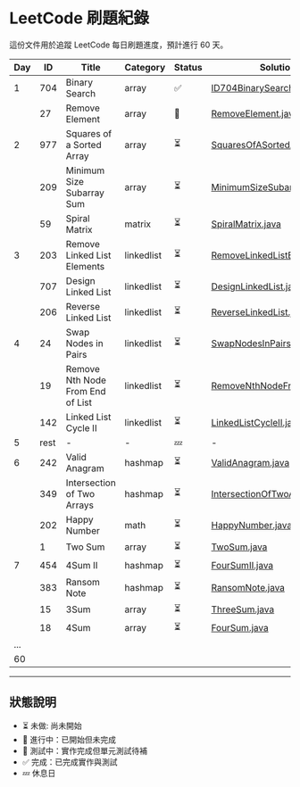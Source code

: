 # LeetCode 刷題紀錄

這份文件用於追蹤 LeetCode 每日刷題進度，預計進行 60 天。

| Day | ID   | Title                            | Category   | Status | Solution Link                                                                                    | LeetCode                                                              | Article                                | Notes | 
|-----|------|----------------------------------|------------|--------|--------------------------------------------------------------------------------------------------|-----------------------------------------------------------------------|----------------------------------------|-------|
| 1   | 704  | Binary Search                    | array      | ✅      | [ID704BinarySearch.java](../src/main/java/io/github/monty/leetcode/array/ID704BinarySearch.java) | [🔗](https://leetcode.com/problems/binary-search/)                    | [🔗](../doc/daily/day01-2025-04-18.md) |       | 
|     | 27   | Remove Element                   | array      | 🚧     | [RemoveElement.java]()                                                                           | [🔗](https://leetcode.com/problems/remove-element/)                   |                                        |       | 
| 2   | 977  | Squares of a Sorted Array        | array      | ⏳      | [SquaresOfASortedArray.java]()                                                                   | [🔗](https://leetcode.com/problems/squares-of-a-sorted-array/)        |                                        |       |       
|     | 209  | Minimum Size Subarray Sum        | array      | ⏳      | [MinimumSizeSubarraySum.java]()                                                                  | [🔗](https://leetcode.com/problems/minimum-size-subarray-sum/)        |                                        |       |       
|     | 59   | Spiral Matrix                    | matrix     | ⏳      | [SpiralMatrix.java]()                                                                            | [🔗](https://leetcode.com/problems/spiral-matrix/)                    |                                        |       |       
| 3   | 203  | Remove Linked List Elements      | linkedlist | ⏳      | [RemoveLinkedListElements.java]()                                                                | [🔗](https://leetcode.com/problems/remove-linked-list-elements/)      |                                        |       |       
|     | 707  | Design Linked List               | linkedlist | ⏳      | [DesignLinkedList.java]()                                                                        | [🔗](https://leetcode.com/problems/design-linked-list/)               |                                        |       |       
|     | 206  | Reverse Linked List              | linkedlist | ⏳      | [ReverseLinkedList.java]()                                                                       | [🔗](https://leetcode.com/problems/reverse-linked-list/)              |                                        |       |       
| 4   | 24   | Swap Nodes in Pairs              | linkedlist | ⏳      | [SwapNodesInPairs.java]()                                                                        | [🔗](https://leetcode.com/problems/swap-nodes-in-pairs/)              |                                        |       |       
|     | 19   | Remove Nth Node From End of List | linkedlist | ⏳      | [RemoveNthNodeFromEndOfList.java]()                                                              | [🔗](https://leetcode.com/problems/remove-nth-node-from-end-of-list/) |                                        |       |       
|     | 142  | Linked List Cycle II             | linkedlist | ⏳      | [LinkedListCycleII.java]()                                                                       | [🔗](https://leetcode.com/problems/linked-list-cycle-ii/)             |                                        |       |       
| 5   | rest | -                                | -          | 💤     | -                                                                                                | -                                                                     | -                                      | -     |       
| 6   | 242  | Valid Anagram                    | hashmap    | ⏳      | [ValidAnagram.java]()                                                                            | [🔗](https://leetcode.com/problems/valid-anagram/)                    |                                        |       |       
|     | 349  | Intersection of Two Arrays       | hashmap    | ⏳      | [IntersectionOfTwoArrays.java]()                                                                 | [🔗](https://leetcode.com/problems/intersection-of-two-arrays/)       |                                        |       |       
|     | 202  | Happy Number                     | math       | ⏳      | [HappyNumber.java]()                                                                             | [🔗](https://leetcode.com/problems/happy-number/)                     |                                        |       |       
|     | 1    | Two Sum                          | array      | ⏳      | [TwoSum.java]()                                                                                  | [🔗](https://leetcode.com/problems/two-sum/)                          |                                        |       |       
| 7   | 454  | 4Sum II                          | hashmap    | ⏳      | [FourSumII.java]()                                                                               | [🔗](https://leetcode.com/problems/4sum-ii/)                          |                                        |       |       
|     | 383  | Ransom Note                      | hashmap    | ⏳      | [RansomNote.java]()                                                                              | [🔗](https://leetcode.com/problems/ransom-note/)                      |                                        |       |       
|     | 15   | 3Sum                             | array      | ⏳      | [ThreeSum.java]()                                                                                | [🔗](https://leetcode.com/problems/3sum/)                             |                                        |       |       
|     | 18   | 4Sum                             | array      | ⏳      | [FourSum.java]()                                                                                 | [🔗](https://leetcode.com/problems/4sum/)                             |                                        |       |
| ... |      |                                  |            |        |                                                                                                  |                                                                       |                                        |       |       
| 60  |      |                                  |            |        |                                                                                                  |                                                                       |                                        |       |       

---

## 狀態說明
- ⏳ 未做: 尚未開始
- 🚧 進行中：已開始但未完成
- 🧪 測試中：實作完成但單元測試待補
- ✅ 完成：已完成實作與測試
- 💤 休息日